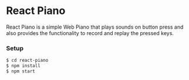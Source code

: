 # React Piano

React Piano is a simple Web Piano that plays sounds on button press and also provides the functionality to record and replay the pressed keys.

### Setup

```sh
$ cd react-piano
$ npm install
$ npm start
```
